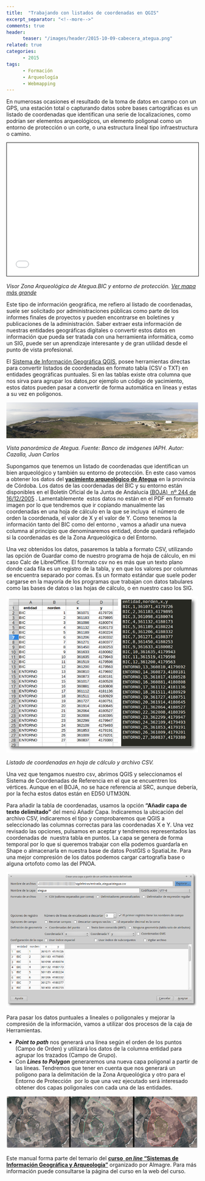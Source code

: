 ```yaml
---
title:  "Trabajando con listados de coordenadas en QGIS"
excerpt_separator: "<!--more-->"
comments: true
header:
      teaser: "/images/header/2015-10-09-cabecera_ategua.png"
related: true
categories: 
      - 2015
tags:
      - Formación
      - Arqueología
      - Webmapping
---
```


En numerosas ocasiones el resultado de la toma de datos en campo con un GPS, una estación total o capturando datos sobre bases cartográficas es un listado de coordenadas que identifican una serie de localizaciones, como podrían ser elementos arqueológicos, un elemento poligonal como un entorno de protección o un corte, o una estructura lineal tipo infraestructura o camino.

<!--more-->

<iframe style="border: 1px solid black;" src="/webmapping/visorategua/" frameborder="0" marginwidth="0" marginheight="0" scrolling="no" width="100%" height="350"></iframe>

_Visor Zona Arqueológica de Ategua.BIC y entorno de protección. [Ver mapa más grande](/webmapping/visorategua/)_

Este tipo de información geográfica, me refiero al listado de coordenadas, suele ser solicitado por administraciones públicas como parte de los informes finales de proyectos y pueden encontrarse en boletines y publicaciones de la administración. Saber extraer esta información de nuestras entidades geográficas digitales o convertir estos datos en información que pueda ser tratada con una herramienta informática, como un SIG, puede ser un aprendizaje interesante y de gran utilidad desde el punto de vista profesional.

El [Sistema de Información Geográfica QGIS](http://www.qgis.org/es/site/), posee herramientas directas para convertir listados de coordenadas en formato tabla (CSV o TXT) en entidades geográficas puntuales. Si en las tablas existe otra columna que nos sirva para agrupar los datos,por ejemplo un código de yacimiento, estos datos pueden pasar a convertir de forma automática en líneas y estas a su vez en polígonos.

![ATEGUA. Banco imágenes IAPH. Autor: J.C. Cazalla](/images/blog/201510_visorategua/70_0006241.jpg "ATEGUA. Banco imágenes IAPH. Autor: J.C. Cazalla")

_Vista panorámica de Ategua. Fuente: Banco de imágenes IAPH. Autor: Cazalla, Juan Carlos_

Supongamos que tenemos un listado de coordenadas que identifican un bien arqueológico y también su entorno de protección. En este caso vamos a obtener los datos del [**yacimiento arqueológico de Ategua**](http://www.iaph.es/patrimonio-inmueble-andalucia/resumen.do?id=i2768) en la provincia de Córdoba. Los datos de las coordenadas del BIC y su entorno están disponibles en el Boletín Oficial de la Junta de Andalucía [(BOJA)  nº 244 de 16/12/2005](http://www.juntadeandalucia.es/boja/2005/244/35 "BOJA") . Lamentablemente  estos datos no están en el PDF en formato imagen por lo que tendremos que ir copiando manualmente las coordenadas en una hoja de cálculo en la que se incluya  el número de orden la coordenada, el valor de X y el valor de Y. Como tenemos la información tanto del BIC como del entorno , vamos a añadir una nueva columna al principio que denominaremos entidad, donde quedará reflejado si la coordenadas es de la Zona Arqueológica o del Entorno.

Una vez obtenidos los datos, pasaremos la tabla a formato CSV, utilizando las opción de Guardar como de nuestro programa de hoja de cálculo, en mi caso Calc de LibreOffice. El formato csv no es más que un texto plano donde cada fila es un registro de la tabla, y en que los valores por columnas se encuentra separado por comas. Es un formato estándar que suele poder cargarse en la mayoría de los programas que trabajan con datos tabulares como las bases de datos o las hojas de cálculo, o en nuestro caso los SIG.

![](/images/blog/201510_visorategua/datos.png)

_Listado de coordenadas en hoja de cálculo y archivo CSV._

Una vez que tengamos nuestro csv, abrimos QGIS y seleccionamos el Sistema de Coordenadas de Referencia en el que se encuentren los vértices. Aunque en el BOJA, no se hace referencia al SRC, aunque debería, por la fecha estos datos están en ED50 UTM30N.

Para añadir la tabla de coordenadas, usamos la opción **“Añadir capa de texto delimitado”** del menú Añadir Capa. Indicaremos la ubicación del archivo CSV, indicaremos el tipo y comprobaremos que QGIS a seleccionado las columnas correctas para las coordenadas X e Y. Una vez revisado las opciones, pulsamos en aceptar y tendremos representados las coordenadas de  nuestra tabla en puntos. La capa se genera de forma temporal por lo que si queremos trabajar con ella podemos guardarla en Shape o almacenarla en nuestra base de datos PostGIS o SpatiaLite. Para una mejor compresión de los datos podemos cargar cartografía base o alguna ortofoto como las del PNOA.

![](/images/blog/201510_visorategua/carga_csv.png)

Para pasar los datos puntuales a lineales o poligonales y mejorar la compresión de la información, vamos a utilizar dos procesos de la caja de Herramientas.

*   **_Point to path_** nos generará una línea según el orden de los puntos (Campo de Orden) y utilizará los datos de la columna entidad para agrupar los trazados (Campo de Grupo).
*   Con **_Lines to Polygon_** generaremos una nueva capa poligonal a partir de las líneas. Tendremos que tener en cuenta que nos generará un polígono para la delimitación de la Zona Arqueológica y otro para el Entorno de Protección  por lo que una vez ejecutado será interesado obtener dos capas poligonales con cada una de las entidades.

![](/images/blog/201510_visorategua/proceso.jpg)

Este manual forma parte del temario del [**curso  _on line_ “Sistemas de Información Geográfica y Arqueología”**](http://www.almagre.es/cursos-formacion/curso-online-sistemas-de-informacion-geografica-qgis-y-arqueologia "Curso Almagre") organizado por Almagre. Para más información puede consultarse la página del curso en la web del curso.
        
